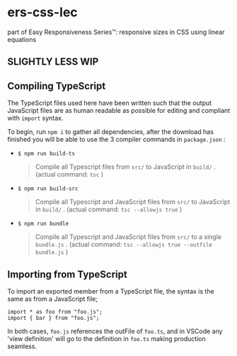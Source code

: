 # ers-css-lec

part of Easy Responsiveness Series™: responsive sizes in CSS using linear equations

## SLIGHTLY LESS WIP

## Compiling TypeScript

The TypeScript files used here have been written such that the output JavaScript files are as human readable as possible for editing and compliant with `import` syntax.

To begin, run `npm i` to gather all dependencies, after the download has finished you will be able to use the 3 compiler commands in `package.json` :

- `$ npm run build-ts`

  > Compile all Typescript files from `src/` to JavaScript in `build/` . (actual command: `tsc` )

- `$ npm run build-src`

  > Compile all Typescript and JavaScript files from `src/` to JavaScript in `build/` . (actual command: `tsc --allowjs true` )

- `$ npm run bundle`

  > Compile all Typescript and JavaScript files from `src/` to a single `bundle.js` . (actual command: `tsc --allowjs true --outfile bundle.js` )

## Importing from TypeScript

To import an exported member from a TypeScript file, the syntax is the same as from a JavaScript file;

```JS
import * as foo from "foo.js";
import { bar } from "foo.js";
```

In both cases, `foo.js` references the outFile of `foo.ts`, and in VSCode any 'view definition' will go to the definition in `foo.ts` making production seamless.
